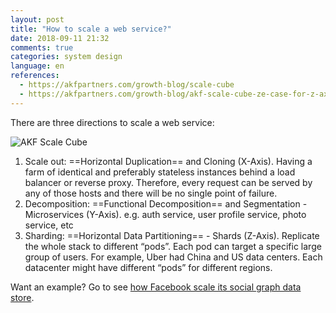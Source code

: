 ```yaml
---
layout: post
title: "How to scale a web service?"
date: 2018-09-11 21:32
comments: true
categories: system design
language: en
references:
  - https://akfpartners.com/growth-blog/scale-cube
  - https://akfpartners.com/growth-blog/akf-scale-cube-ze-case-for-z-axis
---
```


There are three directions to scale a web service:


![AKF Scale Cube](/img/akf-scale-cube.gif)


1. Scale out: ==Horizontal Duplication== and Cloning (X-Axis). Having a farm of identical and preferably stateless instances behind a load balancer or reverse proxy. Therefore, every request can be served by any of those hosts and there will be no single point of failure.
2. Decomposition: ==Functional Decomposition== and Segmentation - Microservices  (Y-Axis). e.g. auth service, user profile service, photo service, etc
3. Sharding: ==Horizontal Data Partitioning== - Shards (Z-Axis).  Replicate the whole stack to different “pods”.  Each pod can target a specific large group of users. For example, Uber had China and US data centers. Each datacenter might have different “pods” for different regions.

Want an example? Go to see [how Facebook scale its social graph data store](/notes/49-facebook-tao).
